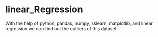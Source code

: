 # linear_Regression
With the help of python, pandas, numpy, sklearn, matplotlib, and linear regression we can find out the outliers of this dataset
